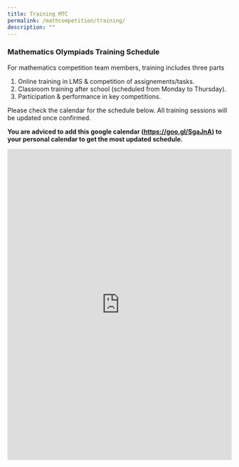 ```yaml
---
title: Training MTC
permalink: /mathcompetition/training/
description: ""
---
```

### Mathematics Olympiads Training Schedule

For mathematics competition team members, training includes three parts

1.  Online training in LMS & competition of assignements/tasks.
2.  Classroom training after school (scheduled from Monday to Thursday).
3.  Participation & performance in key competitions.

Please check the calendar for the schedule below. All training sessions will be updated once confirmed.

**You are adviced to add this google calendar (https://goo.gl/SgaJnA) to your personal calendar to get the most updated schedule.**

<iframe loading="lazy" id="acs-calendar" style="border: 0;" src="https://www.google.com/calendar/embed?src=20sfbkl265kcfktgjebq1s4qv4@group.calendar.google.com&amp;ctz=Asia/Singapore" width="100%" height="700" frameborder="0" scrolling="yes"></iframe>